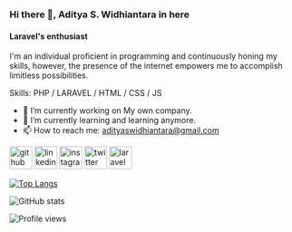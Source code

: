 ### Hi there 👋, Aditya S. Widhiantara in here
#### Laravel's enthusiast
I'm an individual proficient in programming and continuously honing my skills, however, the presence of the internet empowers me to accomplish limitless possibilities.

Skills: PHP / LARAVEL / HTML / CSS / JS

- 🔭 I’m currently working on My own company.
- 🌱 I’m currently learning and learning anymore.
- 📫 How to reach me: adityaswidhiantara@gmail.com


[<img src='https://cdn.jsdelivr.net/npm/simple-icons@3.0.1/icons/github.svg' alt='github' height='40'>](https://github.com/adith-widhiantara)  [<img src='https://cdn.jsdelivr.net/npm/simple-icons@3.0.1/icons/linkedin.svg' alt='linkedin' height='40'>](https://www.linkedin.com/in/aditya-s-widhiantara/)  [<img src='https://cdn.jsdelivr.net/npm/simple-icons@3.0.1/icons/instagram.svg' alt='instagram' height='40'>](https://www.instagram.com/adithwidhiantara/)  [<img src='https://cdn.jsdelivr.net/npm/simple-icons@3.0.1/icons/twitter.svg' alt='twitter' height='40'>](https://twitter.com/aditlain)  [<img src='https://cdn.jsdelivr.net/npm/simple-icons@3.0.1/icons/laravel.svg' alt='laravel' height='40'>](laravel)

[![Top Langs](https://github-readme-stats.vercel.app/api/top-langs/?username=adith-widhiantara)](https://github.com/anuraghazra/github-readme-stats)

![GitHub stats](https://github-readme-stats.vercel.app/api?username=adith-widhiantara&show_icons=true)

![Profile views](https://gpvc.arturio.dev/adith-widhiantara)
